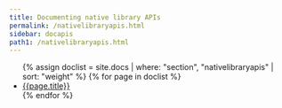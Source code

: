 ```yaml
---
title: Documenting native library APIs
permalink: /nativelibraryapis.html
sidebar: docapis
path1: /nativelibraryapis.html
---
```


<ul class="onPageMinitoc">
{% assign doclist = site.docs | where: "section", "nativelibraryapis" | sort: "weight" %}
{% for page in doclist %}
<li><a href="{{page.permalink | remove: "/" }}">{{page.title}}</a></li>
{% endfor %}
</ul>
